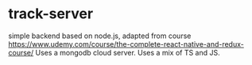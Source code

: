# track-server

simple backend based on node.js, adapted from course https://www.udemy.com/course/the-complete-react-native-and-redux-course/
Uses a mongodb cloud server.
Uses a mix of TS and JS.
